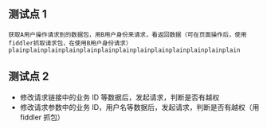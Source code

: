 ## 测试点 1

    获取A用户操作请求到的数据包，用B用户身份来请求，看返回数据（可在页面操作后，使用fiddler抓取请求包，在使用B用户身份请求）plainplainplainplainplainplainplainplainplainplainplainplainplain

## 测试点 2

- 修改请求链接中的业务 ID 等数据后，发起请求，判断是否有越权
- 修改请求参数中的业务 ID，用户名等数据后，发起请求，判断是否有越权（用 fiddler 抓包）
